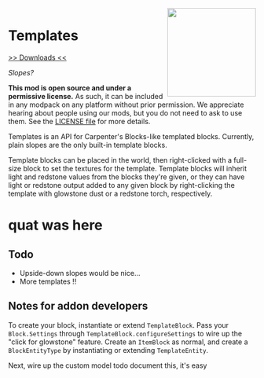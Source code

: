 <img src="icon.png" align="right" width="180px"/>

# Templates

[>> Downloads <<](https://github.com/CottonMC/Templates/releases)

*Slopes?*

**This mod is open source and under a permissive license.** As such, it can be included in any modpack on any platform without prior permission. We appreciate hearing about people using our mods, but you do not need to ask to use them. See the [LICENSE file](LICENSE) for more details.

Templates is an API for Carpenter's Blocks-like templated blocks. Currently, plain slopes are the only built-in template blocks.

Template blocks can be placed in the world, then right-clicked with a full-size block to set the textures for the template. Template blocks will inherit light and redstone values from the blocks they're given, or they can have light or redstone output added to any given block by right-clicking the template with glowstone dust or a redstone torch, respectively.

# quat was here

## Todo

* Upside-down slopes would be nice...
* More templates !!

## Notes for addon developers

To create your block, instantiate or extend `TemplateBlock`. Pass your `Block.Settings` through `TemplateBlock.configureSettings` to wire up the "click for glowstone" feature. Create an `ItemBlock` as normal, and create a `BlockEntityType` by instantiating or extending `TemplateEntity`.

Next, wire up the custom model todo document this, it's easy
